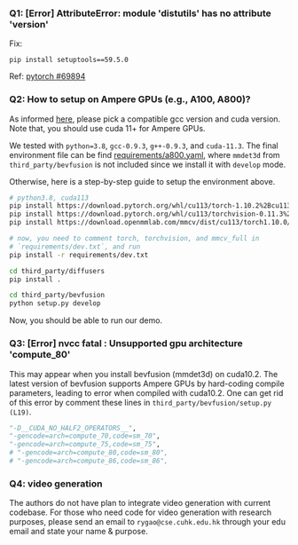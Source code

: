### Q1: [Error] AttributeError: module 'distutils' has no attribute 'version'

Fix:

```
pip install setuptools==59.5.0
```

Ref: [pytorch #69894](https://github.com/pytorch/pytorch/issues/69894#issuecomment-1080635462)

### Q2: How to setup on Ampere GPUs (e.g., A100, A800)?

As informed [here](https://stackoverflow.com/questions/6622454/cuda-incompatible-with-my-gcc-version), please pick a compatible gcc version and cuda version. Note that, you should use cuda 11+ for Ampere GPUs.

We tested with `python=3.8`, `gcc-0.9.3`, `g++-0.9.3`, and `cuda-11.3`. The final environment file can be find [requirements/a800.yaml](../requirements/a800.yaml), where `mmdet3d` from `third_party/bevfusion` is not included since we install it with `develop` mode.

Otherwise, here is a step-by-step guide to setup the environment above.

```bash
# python3.8, cuda113
pip install https://download.pytorch.org/whl/cu113/torch-1.10.2%2Bcu113-cp38-cp38-linux_x86_64.whl
pip install https://download.pytorch.org/whl/cu113/torchvision-0.11.3%2Bcu113-cp38-cp38-linux_x86_64.whl
pip install https://download.openmmlab.com/mmcv/dist/cu113/torch1.10.0/mmcv_full-1.4.5-cp38-cp38-manylinux1_x86_64.whl

# now, you need to comment torch, torchvision, and mmcv_full in 
# `requirements/dev.txt`, and run
pip install -r requirements/dev.txt

cd third_party/diffusers
pip install .

cd third_party/bevfusion
python setup.py develop
```

Now, you should be able to run our demo.

### Q3: [Error] nvcc fatal   : Unsupported gpu architecture 'compute_80'

This may appear when you install bevfusion (mmdet3d) on cuda10.2. The latest version of bevfusion supports Ampere GPUs by hard-coding compile parameters, leading to error when compiled with cuda10.2. One can get rid of this error by comment these lines in `third_party/bevfusion/setup.py (L19)`.
```python
"-D__CUDA_NO_HALF2_OPERATORS__",
"-gencode=arch=compute_70,code=sm_70",
"-gencode=arch=compute_75,code=sm_75",
# "-gencode=arch=compute_80,code=sm_80",
# "-gencode=arch=compute_86,code=sm_86",
```

### Q4: video generation

The authors do not have plan to integrate video generation with current codebase. For those who need code for video generation with research purposes, please send an email to `rygao@cse.cuhk.edu.hk` through your edu email and state your name & purpose.
